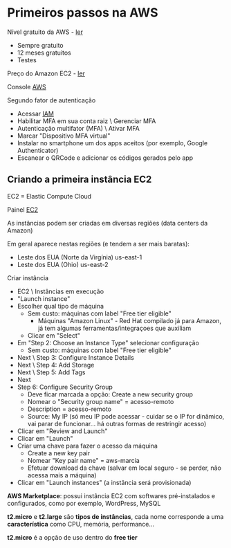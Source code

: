# Primeiros passos na AWS

Nível gratuito da AWS  - [ler](https://aws.amazon.com/pt/free/?all-free-tier.sort-by=item.additionalFields.SortRank&all-free-tier.sort-order=asc)
  - Sempre gratuito
  - 12 meses gratuitos
  - Testes

Preço do Amazon EC2 - [ler](https://aws.amazon.com/pt/ec2/pricing/on-demand/)

Console [AWS](https://console.aws.amazon.com/console)

Segundo fator de autenticação
  - Acessar [IAM](https://console.aws.amazon.com/iam/home)
  - Habilitar MFA em sua conta raiz \ Gerenciar MFA
  - Autenticação multifator (MFA) \ Ativar MFA 
  - Marcar "Dispositivo MFA virtual"
  - Instalar no smartphone um dos apps aceitos (por exemplo, Google Authenticator)
  - Escanear o QRCode e adicionar os códigos gerados pelo app
  
## Criando a primeira instância EC2

EC2 = Elastic Compute Cloud

Painel [EC2](https://sa-east-1.console.aws.amazon.com/ec2/v2/home)

As instâncias podem ser criadas em diversas regiões (data centers da Amazon)

Em geral aparece nestas regiões (e tendem a ser mais baratas):
  - Leste dos EUA (Norte da Virgínia) us-east-1
  - Leste dos EUA (Ohio) us-east-2

Criar instância
  - EC2 \ Instâncias em execução
  - "Launch instance"
  - Escolher qual tipo de máquina
    - Sem custo: máquinas com label "Free tier eligible"
      - Máquinas "Amazon Linux" - Red Hat compilado já para Amazon, já tem algumas ferramentas/integraçoes que auxiliam
    - Clicar em "Select"
  - Em "Step 2: Choose an Instance Type" selecionar configuração
    - Sem custo: máquinas com label "Free tier eligible"
  - Next \ Step 3: Configure Instance Details 
  - Next \ Step 4: Add Storage
  - Next \ Step 5: Add Tags
  - Next 
  - Step 6: Configure Security Group
    - Deve ficar marcada a opção: Create a new security group
    - Nomear o "Security group name" = acesso-remoto
	- Description = acesso-remoto
	- Source: My IP   (só meu IP pode acessar - cuidar se o IP for dinâmico, vai parar de funcionar... há outras formas de restringir acesso)
  - Clicar em "Review and Launch"	
  - Clicar em "Launch"
  - Criar uma chave para fazer o acesso da máquina
    - Create a new key pair
	- Nomear "Key pair name" = aws-marcia
	- Efetuar download da chave (salvar em local seguro - se perder, não acessa mais a máquina)
  - Clicar em "Launch instances" (a instância será provisionada)
  
  
**AWS Marketplace**: possui instância EC2 com softwares pré-instalados e configurados, como por exemplo, WordPress, MySQL

**t2.micro** e **t2.large** são **tipos de instâncias**, cada nome corresponde a uma **característica** como CPU, memória, performance...

**t2.micro** é a opção de uso dentro do **free tier**
	
